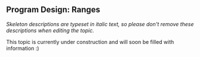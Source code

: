 ## Program Design: Ranges

_Skeleton descriptions are typeset in italic text,_
_so please don't remove these descriptions when editing the topic._

This topic is currently under construction and will soon be filled with information :)
